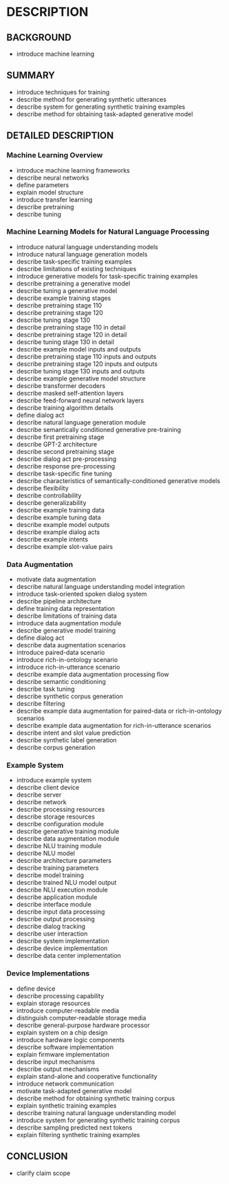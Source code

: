 # DESCRIPTION

## BACKGROUND

- introduce machine learning

## SUMMARY

- introduce techniques for training
- describe method for generating synthetic utterances
- describe system for generating synthetic training examples
- describe method for obtaining task-adapted generative model

## DETAILED DESCRIPTION

### Machine Learning Overview

- introduce machine learning frameworks
- describe neural networks
- define parameters
- explain model structure
- introduce transfer learning
- describe pretraining
- describe tuning

### Machine Learning Models for Natural Language Processing

- introduce natural language understanding models
- introduce natural language generation models
- describe task-specific training examples
- describe limitations of existing techniques
- introduce generative models for task-specific training examples
- describe pretraining a generative model
- describe tuning a generative model
- describe example training stages
- describe pretraining stage 110
- describe pretraining stage 120
- describe tuning stage 130
- describe pretraining stage 110 in detail
- describe pretraining stage 120 in detail
- describe tuning stage 130 in detail
- describe example model inputs and outputs
- describe pretraining stage 110 inputs and outputs
- describe pretraining stage 120 inputs and outputs
- describe tuning stage 130 inputs and outputs
- describe example generative model structure
- describe transformer decoders
- describe masked self-attention layers
- describe feed-forward neural network layers
- describe training algorithm details
- define dialog act
- describe natural language generation module
- describe semantically conditioned generative pre-training
- describe first pretraining stage
- describe GPT-2 architecture
- describe second pretraining stage
- describe dialog act pre-processing
- describe response pre-processing
- describe task-specific fine tuning
- describe characteristics of semantically-conditioned generative models
- describe flexibility
- describe controllability
- describe generalizability
- describe example training data
- describe example tuning data
- describe example model outputs
- describe example dialog acts
- describe example intents
- describe example slot-value pairs

### Data Augmentation

- motivate data augmentation
- describe natural language understanding model integration
- introduce task-oriented spoken dialog system
- describe pipeline architecture
- define training data representation
- describe limitations of training data
- introduce data augmentation module
- describe generative model training
- define dialog act
- describe data augmentation scenarios
- introduce paired-data scenario
- introduce rich-in-ontology scenario
- introduce rich-in-utterance scenario
- describe example data augmentation processing flow
- describe semantic conditioning
- describe task tuning
- describe synthetic corpus generation
- describe filtering
- describe example data augmentation for paired-data or rich-in-ontology scenarios
- describe example data augmentation for rich-in-utterance scenarios
- describe intent and slot value prediction
- describe synthetic label generation
- describe corpus generation

### Example System

- introduce example system
- describe client device
- describe server
- describe network
- describe processing resources
- describe storage resources
- describe configuration module
- describe generative training module
- describe data augmentation module
- describe NLU training module
- describe NLU model
- describe architecture parameters
- describe training parameters
- describe model training
- describe trained NLU model output
- describe NLU execution module
- describe application module
- describe interface module
- describe input data processing
- describe output processing
- describe dialog tracking
- describe user interaction
- describe system implementation
- describe device implementation
- describe data center implementation

### Device Implementations

- define device
- describe processing capability
- explain storage resources
- introduce computer-readable media
- distinguish computer-readable storage media
- describe general-purpose hardware processor
- explain system on a chip design
- introduce hardware logic components
- describe software implementation
- explain firmware implementation
- describe input mechanisms
- describe output mechanisms
- explain stand-alone and cooperative functionality
- introduce network communication
- motivate task-adapted generative model
- describe method for obtaining synthetic training corpus
- explain synthetic training examples
- describe training natural language understanding model
- introduce system for generating synthetic training corpus
- describe sampling predicted next tokens
- explain filtering synthetic training examples

## CONCLUSION

- clarify claim scope


